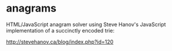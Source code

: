 # anagrams
HTML/JavaScript anagram solver using Steve Hanov's JavaScript implementation of a succinctly encoded trie:

http://stevehanov.ca/blog/index.php?id=120
